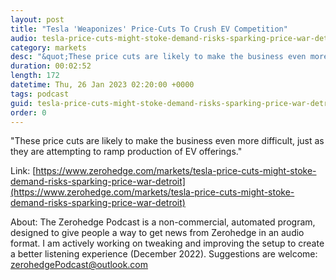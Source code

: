 ```yaml
---
layout: post
title: "Tesla 'Weaponizes' Price-Cuts To Crush EV Competition"
audio: tesla-price-cuts-might-stoke-demand-risks-sparking-price-war-detroit-0
category: markets
desc: "&quot;These price cuts are likely to make the business even more difficult, just as they are attempting to ramp production of EV offerings.&quot; "
duration: 00:02:52
length: 172
datetime: Thu, 26 Jan 2023 02:20:00 +0000
tags: podcast
guid: tesla-price-cuts-might-stoke-demand-risks-sparking-price-war-detroit-0
order: 0
---
```

&quot;These price cuts are likely to make the business even more difficult, just as they are attempting to ramp production of EV offerings.&quot; 

Link: [https://www.zerohedge.com/markets/tesla-price-cuts-might-stoke-demand-risks-sparking-price-war-detroit](https://www.zerohedge.com/markets/tesla-price-cuts-might-stoke-demand-risks-sparking-price-war-detroit)

About: The Zerohedge Podcast is a non-commercial, automated program, designed to give people a way to get news from Zerohedge in an audio format.  I am actively working on tweaking and improving the setup to create a better listening experience (December 2022).  Suggestions are welcome: [zerohedgePodcast@outlook.com](mailto:zerohedgePodcast@outlook.com)